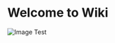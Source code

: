 # Welcome to Wiki

![Image Test](https://github.com/AjayShanker-geek/urban-farm/blob/master/readme-images/badges/app_store.png?raw=true)
